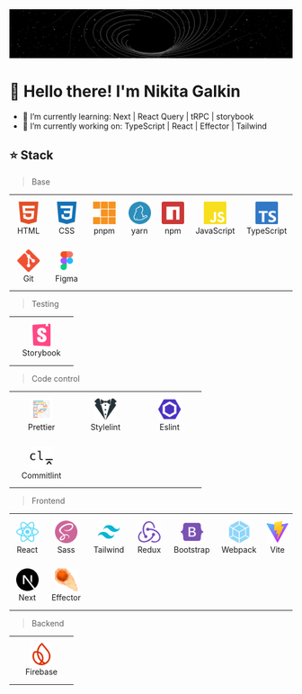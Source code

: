 <a href="#Stack">
  <img src="https://github.com/Afpia/Afpia/blob/main/space.gif" alt="Space" />
</a>

# 👋 Hello there! I'm Nikita Galkin
- 🌱 I’m currently learning: Next | React Query | tRPC | storybook
- 🔭 I’m currently working on: TypeScript | React | Effector | Tailwind 

<h2 id="Stack" align="left">⭐ Stack</h2> 

> Base

<table width='100%'>
  <tr>
    <td align="center" width="100" height="80">
        <a href="#Stack">
          <img src="./image/html5-color.svg" width="40px" height="40px" alt="HTML" />
        </a>
        <br>HTML
    </td>
    <td align="center" width="100" height="80">
        <a href="#Stack">
          <img src="./image/css3-color.svg" width="40px" height="40px" alt="CSS" />
        </a>
        <br>CSS
    </td>
    <td align="center" width="100" height="80">
        <a href="#Stack">
          <img src="./image/pnpm-color.svg" width="40px" height="40px" alt="pnpm" />
        </a>
        <br>pnpm
    </td>
    <td align="center" width="100" height="80">
        <a href="#Stack">
          <img src="./image/yarn-color.svg" width="40px" height="40px" alt="yarn" />
        </a>
        <br>yarn
    </td>
    <td align="center" width="100" height="80">
        <a href="#Stack">
          <img src="./image/npm-color.svg" width="40px" height="40px" alt="npm" />
        </a>
        <br>npm
    </td>
    <td align="center" width="100" height="80">
        <a href="#Stack">
          <img src="./image/javascript-color.svg" width="40px" height="40px" alt="JavaScript" />
        </a>
        <br>JavaScript
    </td>
    <td align="center" width="100" height="80">
        <a href="#Stack">
          <img src="./image/typescript-color.svg" width="40px" height="40px" alt="TypeScript" />
        </a>
        <br>TypeScript
    </td>
  </tr>
  <tr>
        <td align="center" width="100" height="80">
        <a href="#Stack">
          <img src="./image/git-color.svg" width="40px" height="40px" alt="Git" />
        </a>
        <br>Git
    </td>
    <td align="center" width="100" height="80">
        <a href="#Stack">
          <img src="./image/figma.svg" width="40px" height="40px" alt="Figma" />
        </a>
        <br>Figma
    </td>
  </tr>
</table>


> Testing 

<table width='100%'>
  <tr>
    <td align="center" width="100" height="80">
        <a href="#Stack">
          <img src="./image/storybook-color.svg" width="40px" height="40px" alt="Storybook" />
        </a>
        <br>Storybook
    </td>
  </tr>
</table>


> Code control

<table width='100%'>
  <tr>
     <td align="center" width="100" height="80">
        <a href="#Stack">
          <img src="./image/prettier-color.svg" width="40px" height="40px" alt="Prettier" />
        </a>
        <br>Prettier
    </td>
     <td align="center" width="100" height="80">
        <a href="#Stack">
          <img src="./image/stylelint-color.svg" width="40px" height="40px" alt="Stylelint" />
        </a>
        <br>Stylelint
    </td>
     <td align="center" width="100" height="80">
        <a href="#Stack">
          <img src="./image/eslint-color.svg" width="40px" height="40px" alt="Eslint" />
        </a>
        <br>Eslint
    </td>
  </tr> 
  <tr>
   <td align="center" width="100" height="80">
      <a href="#Stack">
        <img src="./image/commitlint-color.svg" width="40px" height="40px" alt="Commitlint" />
      </a>
      <br>Commitlint
    </td>
  </tr> 
</table>

> Frontend

<table>
 <tr>
    <td align="center" width="100" height="80">
        <a href="#Stack">
          <img src="./image/react-color.svg" width="40px" height="40px" alt="React" />
        </a>
        <br>React
    </td>
    <td align="center" width="100" height="80">
        <a href="#Stack">
          <img src="./image/sass-color.svg" width="40px" height="40px" alt="Sass" />
        </a>
        <br>Sass
    </td>
    <td align="center" width="100" height="80">
        <a href="#Stack">
          <img src="./image/tailwindcss-color.svg" width="40px" height="40px" alt="Tailwind" />
        </a>
        <br>Tailwind
    </td>
    <td align="center" width="100" height="80">
        <a href="#Stack">
          <img src="./image/redux-color.svg" width="40px" height="40px" alt="Redux" />
        </a>
        <br>Redux
    </td>
    <td align="center" width="100" height="80">
        <a href="#Stack">
          <img src="./image/bootstrap-color.svg" width="40px" height="40px" alt="Bootstrap" />
        </a>
        <br>Bootstrap
    </td>
    <td align="center" width="100" height="80">
        <a href="#Stack">
          <img src="./image/webpack-color.svg" width="40px" height="40px" alt="Webpack" />
        </a>
        <br>Webpack
    </td>
    <td align="center" width="100" height="80">
        <a href="#Stack">
          <img src="./image/vite-color.svg" width="40px" height="40px" alt="Vite" />
        </a>
        <br>Vite
    </td>
  </tr> 
  <tr>
   <td align="center" width="100" height="80">
      <a href="#Stack">
        <img src="./image/nextdotjs-color.svg" width="40px" height="40px" alt="Next" />
      </a>
      <br>Next
    </td>
    <td align="center" width="100" height="80">
        <a href="#Stack">
          <img src="./image/effector-color.svg" width="40px" height="40px" alt="Effector" />
        </a>
        <br>Effector
    </td>
  </tr> 
</table>

> Backend

<table width='100%'>
  <tr>
    <td align="center" width="100" height="80">
        <a href="#Stack">
          <img src="./image/firebase-color.svg" width="40px" height="40px" alt="Firebase" />
        </a>
        <br>Firebase
    </td>
  </tr>
</table>

